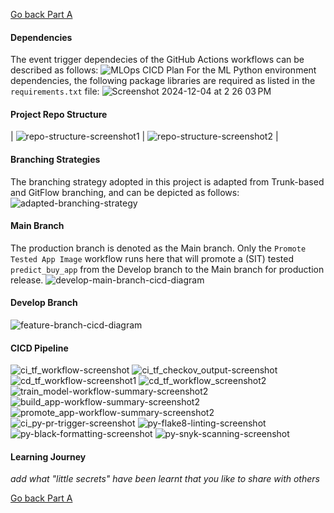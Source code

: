 [Go back Part A](getting_started_clc-A.md)

#### Dependencies
The event trigger dependecies of the GitHub Actions workflows can be described as follows:
  ![MLOps CICD Plan](https://github.com/user-attachments/assets/bd768c7e-b205-4e3d-8f6f-431a1ec079d7)
For the ML Python environment dependencies, the following package libraries are required as listed in the `requirements.txt` file:
  ![Screenshot 2024-12-04 at 2 26 03 PM](https://github.com/user-attachments/assets/632a7ba6-e8a6-4c51-b97f-520beebb2931)
#### Project Repo Structure
  |  ![repo-structure-screenshot1](https://github.com/user-attachments/assets/bdeb2d4e-dea3-4b3c-9860-cf04d154442d)  |  ![repo-structure-screenshot2](https://github.com/user-attachments/assets/15fca66b-0545-4136-9710-b1c8caca164e)  |
#### Branching Strategies
The branching strategy adopted in this project is adapted from Trunk-based and GitFlow branching, and can be depicted as follows:
  ![adapted-branching-strategy](https://github.com/user-attachments/assets/29d59e48-0818-4895-b7ea-a9b403ee043e)
#### Main Branch
The production branch is denoted as the Main branch. Only the `Promote Tested App Image` workflow runs here that will promote a (SIT) tested `predict_buy_app` from the Develop branch to the Main branch for production release.
  ![develop-main-branch-cicd-diagram](https://github.com/user-attachments/assets/c7ef152b-897c-4651-8048-4f3ba96945c9)
#### Develop Branch
  ![feature-branch-cicd-diagram](https://github.com/user-attachments/assets/9f21271d-bf15-4fee-96d0-54972e96a209)
#### CICD Pipeline
  ![ci_tf_workflow-screenshot](https://github.com/user-attachments/assets/a1904669-5a34-4980-8422-8ac46a0dc56c)
  ![ci_tf_checkov_output-screenshot](https://github.com/user-attachments/assets/72ee43d8-4819-4dff-b356-e53c73480062)
  ![cd_tf_workflow-screenshot1](https://github.com/user-attachments/assets/0409d9a6-c6f8-42e1-a26f-34e30578fdd8)
  ![cd_tf_workflow_screenshot2](https://github.com/user-attachments/assets/a3a422cb-ab5a-41cd-9ca8-8b6c8dbb2e39)
  ![train_model-workflow-summary-screenshot2](https://github.com/user-attachments/assets/9780aaa1-6dfb-448e-a86d-50e36ab9fd9c)
  ![build_app-workflow-summary-screenshot2](https://github.com/user-attachments/assets/c2d486c7-0dfe-4c1f-bc4c-bcf0c1534bd1)
  ![promote_app-workflow-summary-screenshot2](https://github.com/user-attachments/assets/226ac1e9-875f-414a-b036-10ea14dea1be)
  ![ci_py-pr-trigger-screenshot](https://github.com/user-attachments/assets/85178d62-1813-46d3-bd8f-cf7cd55f199f)
  ![py-flake8-linting-screenshot](https://github.com/user-attachments/assets/9e9d7c47-5fd4-42a5-be3c-00fe36b96cd5)
  ![py-black-formatting-screenshot](https://github.com/user-attachments/assets/7029a197-654c-40e0-bc67-f16f1c72fbd3)
  ![py-snyk-scanning-screenshot](https://github.com/user-attachments/assets/35882bac-bae0-4fea-a292-2784a82fb9f7)
#### Learning Journey
_add what "little secrets" have been learnt that you like to share with others_ 

[Go back Part A](getting_started_clc-A.md)
